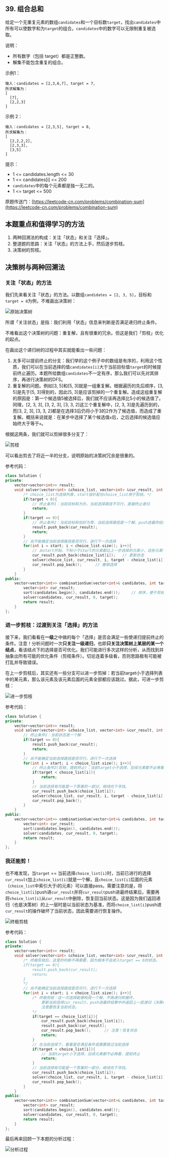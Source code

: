 ## 39. 组合总和

给定一个无重复元素的数组`candidates`和一个目标数`target`，找出`candidates`中所有可以使数字和为`target`的组合。`candidates`中的数字可以无限制重复被选取。

说明：

+ 所有数字（包括 target）都是正整数。
+ 解集不能包含重复的组合。

示例1：

``` text
输入：candidates = [2,3,6,7], target = 7,
所求解集为：
[
  [7],
  [2,2,3]
]
```

示例 2：

``` text
输入：candidates = [2,3,5], target = 8,
所求解集为：
[
  [2,2,2,2],
  [2,3,3],
  [3,5]
]
```

提示：

+ 1 <= candidates.length <= 30
+ 1 <= candidates\[i\] <= 200
+ `candidates`中的每个元素都是独一无二的。
+ 1 <= target <= 500

原题传送门：[https://leetcode-cn.com/problems/combination-sum](https://leetcode-cn.com/problems/combination-sum)

## 本题重点和值得学习的方法

1. 两种回溯法的构成：关注「状态」和关注「选择」。
2. 整道题的思路：关注「状态」的方法上手，然后逐步剪枝。
3. 决策树的剪枝。

## 决策树与两种回溯法

### 关注「状态」的方法

我们先来看关注「状态」的方法。以数组`candidates = [2, 3, 5]`，目标和`target = 8`为例，不难画出决策树：

![原始决策树](./组合总和/原始决策树.png)

所谓「关注状态」是指：我们利用「状态」信息来判断是否满足递归终止条件。

不难看出这个决策树的问题：重复解，且有很重的冗余。但这是我们「剪枝」优化的起点。

在画出这个递归树的过程中其实就能看出一些问题：

1. 太多可以提前终止的分支：我们举的这个例子中的数组是有序的，利用这个性质，我们可以在当前选择的值`candidates[i]`大于当前目标值`target`的时候提前终止遍历。本题所给数组`candidates`不一定有序，那么我们可以先对其排序，再进行决策树的DFS。
2. 重复解的问题。例如\[3, 5\]和\[5, 3\]就是一组重复解。根据遍历的先后顺序，\[3, 5\]是先于\[5, 3\]得到的，因此\[5, 3\]是应该剪掉的一个重复解。造成这组重复解的原因是：第一个候选值5被选择后，我们就不应该再选择比5小的候选值了。同理，\[2, 3, 3\], \[3, 2, 3\], \[3, 3, 2\]这三个重复解中，\[2, 3, 3\]是先遍历到的，而\[3, 2, 3\], \[3, 3, 2\]都是在选择3后仍将小于3的2作为了候选值，而造成了重复解。概括来说就是：在某步中选择了某个候选值`x`后，之后选择的候选值应始终大于等于`x`。

根据这两条，我们就可以剪掉很多分支了：

![剪枝](组合总和/剪枝.png)

可以看出剪去了将近一半的分支，说明原始的决策树冗余是很重的。

参考代码：

``` c++
class Solution {
private:
    vector<vector<int>> result;
    void solver(vector<int> &choice_list, vector<int> &cur_result, int start, int target){
		/* choice_list为选择列表，start指针配合choice_list用于剪枝。*/
        if(target < 0){
			// 终止条件1：当前目标和为负，当前选择路径不可行，直接终止递归
			return;
		}
        if(target == 0){
			// 终止条件2：当前目标和恰好为零，当前选择路径是一个解，push进最终结果中
            result.push_back(cur_result);
            return;
        }
		// 尚不能确定当前选择路径是否可行，进行下一次选择
        for(int i = start; i < choice_list.size(); i++){
			// 从start开始，下标小于start的元素都比上一步选择的元素小，这些元素不能选
            cur_result.push_back(choice_list[i]);	// 更新状态
            solver(choice_list, cur_result, i, target - choice_list[i]);	// 进入下一轮递归。下轮递归的选择列表要排除下标小于i的元素，即start = i
            cur_result.pop_back();		// 撤销选择
        }
    }
public:
    vector<vector<int>> combinationSum(vector<int>& candidates, int target) {
        vector<int> cur_result;
        sort(candidates.begin(), candidates.end());		// 排序，便于剪枝
        solver(candidates, cur_result, 0, target);
        return result;
    }
};
```

### 进一步剪枝：过渡到关注「选择」的方法

接下来，我们看看在**一级**之中做的每个「选择」是否会满足一些使递归提前终止的条件。注意！分析问题时一次**只关注一级递归**，也即**只关注决策树上某层的某一个结点**，看该结点下的选择是否可优化。我们可能进行多次这样的分析，从而找到并抽象出所有可能的优化条件（剪枝条件）。切忌连着多级看，否则思路极有可能被打乱并导致错误。

在上一步剪枝后，其实还有一些分支可以进一步剪掉：若当前target小于选择列表中的某元素，那么该元素及该元素后面的元素全部都应该跳过。据此，可进一步剪枝：

![进一步剪枝](./组合总和/进一步剪枝.png)

参考代码：

``` c++
class Solution {
private:
    vector<vector<int>> result;
    void solver(vector<int> &choice_list, vector<int> &cur_result, int start, int target){
        // 终止条件1：当前状态是一个解
        if(target == 0){
            result.push_back(cur_result);
            return;
        }
        // 尚不能确定当前选择路径是否可行，进行下一次选择
        for(int i = start; i < choice_list.size(); i++){
            // 终止条件2(剪枝，提前终止)：当前target小于选择，后续元素都不必再看，提前终止
            if(target < choice_list[i]){
                return;
            }
            // 当前选择有可能是一个答案的一部分，继续向下寻找。
            cur_result.push_back(choice_list[i]);
            solver(choice_list, cur_result, i, target - choice_list[i]);
            cur_result.pop_back();
        }
    }
public:
    vector<vector<int>> combinationSum(vector<int>& candidates, int target) {
        vector<int> cur_result;
        sort(candidates.begin(), candidates.end());
        solver(candidates, cur_result, 0, target);
        return result;
    }
};
```

### 我还能剪！

也不难发现，当`target` == 当前选择`choice_list[i]`时，当前已进行的选择`cur_result`加上`choice_list[i]`就是一个解，且`choice_list[i]`后面的元素（`choice_list`中索引大于i的元素）可以直接pass。需要注意的是，将`choice_list[i]`push进`cur_result`并将`cur_result`push进最终结果后，需要再将`choice_list[i]`从`cur_result`中删除，恢复回当前状态。这是因为我们返回递归（也是决策树）的上一层时是以当前状态为基准，而将`choice_list[i]`push进`cur_result`的操作破坏了当前状态，因此需要进行恢复操作。

![终极剪枝](./组合总和/终极剪枝.png)

参考代码：

``` c++
class Solution {
private:
    vector<vector<int>> result;
    void solver(vector<int> &choice_list, vector<int> &cur_result, int start, int target){
        /* 终极剪枝后，这里的判断不再需要，因为根本不会进入target == 0的状态。
        if(target == 0){
            result.push_back(cur_result);
            return;
        }
        */
        // 尚不能确定当前选择路径是否可行，进行下一次选择
        for(int i = start; i < choice_list.size(); i++){
            /* 终极剪枝：这一次选择能够构成一个解，不再递归和循环，
				更新当前选择cur_result，push进最终结果中并返回上一层递归（决策树的上一层）。
				注意要恢复当前状态。
			*/
			if(target == choice_list[i]){
                cur_result.push_back(choice_list[i]);
                result.push_back(cur_result);
                cur_result.pop_back();		// 注意！恢复状态
                return;
            }
            // 在当前选择下，看看是否满足条件或需要跳过当前选择
            if(target < choice_list[i]){
                // 当前target小于选择，后续元素都不必再看，提前终止
                return;
            }
            // 当前选择有可能是一个答案的一部分，继续向下寻找。
            cur_result.push_back(choice_list[i]);
            solver(choice_list, cur_result, i, target - choice_list[i]);
            cur_result.pop_back();
        }
    }
public:
    vector<vector<int>> combinationSum(vector<int>& candidates, int target) {
        vector<int> cur_result;
        sort(candidates.begin(), candidates.end());
        solver(candidates, cur_result, 0, target);
        return result;
    }
};
```

最后再来回顾一下本题的分析过程：

![分析过程](./组合总和/整题分析过程.gif)

